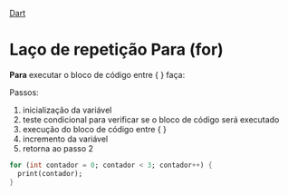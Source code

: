[Dart](https://github.com/leofds/flutter-class/blob/master/dart/dart.md)

# Laço de repetição Para (for)

**Para** executar o bloco de código entre { } faça:

Passos:
1. inicialização da variável
2. teste condicional para verificar se o bloco de código será executado
3. execução do bloco de código entre { }
4. incremento da variável
5. retorna ao passo 2

```dart
for (int contador = 0; contador < 3; contador++) {
  print(contador);
}
```
